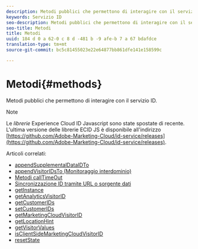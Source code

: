 ```yaml
---
description: Metodi pubblici che permettono di interagire con il servizio ID.
keywords: Servizio ID
seo-description: Metodi pubblici che permettono di interagire con il servizio ID.
seo-title: Metodi
title: Metodi
uuid: 184 d 0 a 62-0 c 8 d -481 b -9 afe-b 7 a 67 bdafdce
translation-type: tm+mt
source-git-commit: bc5c81455023e22e64877bb861dfe141e158599c

---
```



# Metodi{#methods}

Metodi pubblici che permettono di interagire con il servizio ID.

>[!NOTE]
>
>Le *librerie* Experience Cloud ID Javascript sono state spostate di recente. L&#39;ultima versione delle librerie ECID JS è disponibile all&#39;indirizzo [https://github.com/Adobe-Marketing-Cloud/id-service/releases](https://github.com/Adobe-Marketing-Cloud/id-service/releases).

Articoli correlati:

+ [appendSupplementalDataIDTo](appendsupplementaldataidto.md)
+ [appendVisitorIDsTo (Monitoraggio interdominio)](appendvisitorid.md)
+ [Metodi callTimeOut](timeout-functions.md)
+ [Sincronizzazione ID tramite URL o sorgente dati](idsync.md)
+ [getInstance](getinstance.md)
+ [getAnalyticsVisitorID](getanalyticsvisitorid.md)
+ [getCustomerIDs](getcustomerids.md)
+ [setCustomerIDs](setcustomerids.md)
+ [getMarketingCloudVisitorID](getmcvid.md)
+ [getLocationHint](getlocationhint.md)
+ [getVisitorValues](getvisitorvalues.md)
+ [isClientSideMarketingCloudVisitorID](client-side-id.md)
+ [resetState](resetstate.md)

